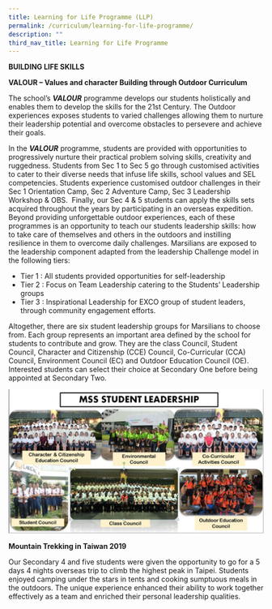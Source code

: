 ```yaml
---
title: Learning for Life Programme (LLP)
permalink: /curriculum/learning-for-life-programme/
description: ""
third_nav_title: Learning for Life Programme
---
```

**BUILDING LIFE SKILLS**

**VALOUR – Values and character Building through Outdoor Curriculum**

The school’s **_VALOUR_** programme develops our students holistically and enables them to develop the skills for the 21st Century. The Outdoor experiences exposes students to varied challenges allowing them to nurture their leadership potential and overcome obstacles to persevere and achieve their goals.

In the **_VALOUR_** programme, students are provided with opportunities to progressively nurture their practical problem solving skills, creativity and ruggedness. Students from Sec 1 to Sec 5 go through customised activities to cater to their diverse needs that infuse life skills, school values and SEL competencies. Students experience customised outdoor challenges in their Sec 1 Orientation Camp, Sec 2 Adventure Camp, Sec 3 Leadership Workshop & OBS.  Finally, our Sec 4 & 5 students can apply the skills sets acquired throughout the years by participating in an overseas expedition. Beyond providing unforgettable outdoor experiences, each of these programmes is an opportunity to teach our students leadership skills: how to take care of themselves and others in the outdoors and instilling resilience in them to overcome daily challenges. Marsilians are exposed to the leadership component adapted from the leadership Challenge model in the following tiers:

*   Tier 1 : All students provided opportunities for self-leadership
*   Tier 2 : Focus on Team Leadership catering to the Students’ Leadership groups
*   Tier 3 : Inspirational Leadership for EXCO group of student leaders, through community engagement efforts.

Altogether, there are six student leadership groups for Marsilians to choose from. Each group represents an important area defined by the school for students to contribute and grow. They are the class Council, Student Council, Character and Citizenship (CCE) Council, Co-Curricular (CCA) Council, Environment Council (EC) and Outdoor Education Council (OE). Interested students can select their choice at Secondary One before being appointed at Secondary Two.

![Learning for Life Programme (LLP)](/images/MSS-student-leadership-1024x576.jpeg)

**Mountain Trekking in Taiwan 2019**

Our Secondary 4 and five students were given the opportunity to go for a 5 days 4 nights overseas trip to climb the highest peak in Taipei. Students enjoyed camping under the stars in tents and cooking sumptuous meals in the outdoors. The unique experience enhanced their ability to work together effectively as a team and enriched their personal leadership qualities.